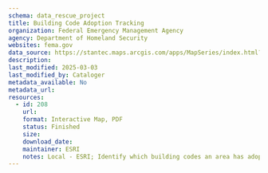```yaml
---
schema: data_rescue_project 
title: Building Code Adoption Tracking
organization: Federal Emergency Management Agency
agency: Department of Homeland Security
websites: fema.gov
data_source: https://stantec.maps.arcgis.com/apps/MapSeries/index.html?appid=a053ac48343c4217ab4184bc8759c350
description: 
last_modified: 2025-03-03
last_modified_by: Cataloger
metadata_available: No
metadata_url: 
resources:
  - id: 208
    url: 
    format: Interactive Map, PDF
    status: Finished
    size: 
    download_date: 
    maintainer: ESRI
    notes: Local - ESRI; Identify which building codes an area has adopted by hazard risk, PDF fact sheets by region
---
```

